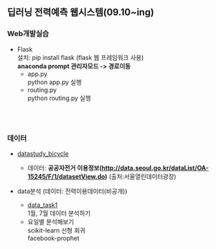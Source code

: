 ## 딥러닝 전력예측 웹시스템(09.10~ing)  
### Web개발실습
   - Flask  
   설치: pip install flask (flask 웹 프레임워크 사용)  
   __anaconda prompt 관리자모드 -> 경로이동__  
      - app.py  
         python app.py 실행  
      - routing.py  
         python routing.py 실행  
   <br>
   <br>
  
  
### 데이터  
   - [datastudy_bicycle](https://github.com/Jimin980921/DeepLearning_websys/blob/master/datastudy_bicycle.ipynb)  
      - 데이터: __공공자전거 이용정보(http://data.seoul.go.kr/dataList/OA-15245/F/1/datasetView.do)__ (출처:서울열린데이터광장)  
      
   - data분석 (데이터: 전력이용데이터(비공개))  
      - [data_task1](https://github.com/Jimin980921/DeepLearning_websys/blob/master/data_task1.ipynb)  
         1월, 7월 데이터 분석하기  
      -  
         요일별 분석해보기  
         scikit-learn 선형 회귀  
         facebook-prophet  
           

      
      
   
  
   
   
   
   
   
  
   
  
      
  
  
